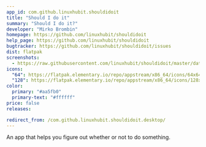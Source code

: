 ```yaml
---
app_id: com.github.linuxhubit.shouldidoit
title: "Should I do it"
summary: "Should I do it?"
developer: "Mirko Brombin"
homepage: https://github.com/linuxhubit/shouldidoit
help_page: https://github.com/linuxhubit/shouldidoit
bugtracker: https://github.com/linuxhubit/shouldidoit/issues
dist: flatpak
screenshots:
  - https://raw.githubusercontent.com/linuxhubit/shouldidoit/master/data/screenshot-1.png
icons:
  "64": https://flatpak.elementary.io/repo/appstream/x86_64/icons/64x64/com.github.linuxhubit.shouldidoit.png
  "128": https://flatpak.elementary.io/repo/appstream/x86_64/icons/128x128/com.github.linuxhubit.shouldidoit.png
color:
  primary: "#aa5fb0"
  primary-text: "#ffffff"
price: false
releases:

redirect_from: /com.github.linuxhubit.shouldidoit.desktop/
---
```


<p>An app that helps you figure out whether or not to do something.</p>
